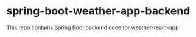 # spring-boot-weather-app-backend
This repo contains Spring Boot backend code for weather-react-app 
